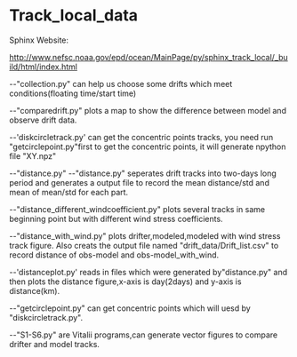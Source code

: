 Track_local_data
================

Sphinx Website:

http://www.nefsc.noaa.gov/epd/ocean/MainPage/py/sphinx_track_local/_build/html/index.html

--"collection.py" can help us choose some drifts which meet conditions(floating time/start time)

--"comparedrift.py" plots a map to show the difference between model and observe drift data.

--'diskcircletrack.py' can get the concentric points tracks, you need run "getcirclepoint.py"first to get the concentric points, it will generate npython file "XY.npz"

--"distance.py" --"distance.py" seperates  drift tracks into two-days long period and generates a output file to record the mean distance/std and mean of mean/std for each part.

--"distance_different_windcoefficient.py" plots several tracks in same beginning point but with different wind stress coefficients.

--"distance_with_wind.py" plots drifter,modeled,modeled with wind stress track figure. Also creats the output file named "drift_data/Drift_list.csv" to record distance of obs-model and obs-model_with_wind.

--'distanceplot.py' reads in files which were generated by"distance.py" and then plots the distance figure,x-axis is day(2days) and y-axis is distance(km).

--"getcirclepoint.py" can get concentric points which will uesd by "diskcircletrack.py".

--"S1-S6.py" are Vitalii programs,can generate vector figures to compare drifter and model tracks.
